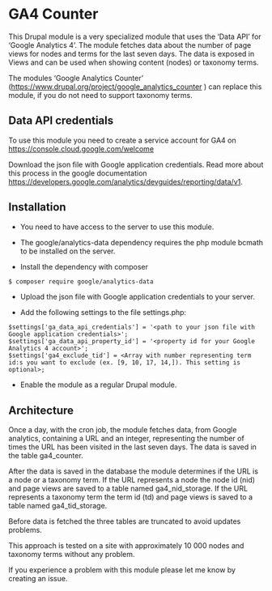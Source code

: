 GA4 Counter
===========

This Drupal module is a very specialized module that uses the ‘Data API’ for ‘Google Analytics 4’. The module fetches data about the number of page views for nodes and terms for the last seven days. The data is exposed in Views and can be used when showing content (nodes) or taxonomy terms.

The modules ‘Google Analytics Counter’ (https://www.drupal.org/project/google_analytics_counter ) can replace this module, if you do not need to support taxonomy terms.

## Data API credentials
To use this module you need to create a service account for GA4 on
https://console.cloud.google.com/welcome

Download the json file with Google application credentials.
Read more about this process in the google documentation https://developers.google.com/analytics/devguides/reporting/data/v1.

## Installation
* You need to have access to the server to use this module.
* The google/analytics-data dependency requires the php module bcmath to be installed on the server.

* Install the dependency with composer
```sh
$ composer require google/analytics-data
```

* Upload the json file with Google application credentials to your server.

* Add the following settings to the file settings.php:
```
$settings['ga_data_api_credentials'] = '<path to your json file with Google application credentials>';
$settings['ga_data_api_property_id'] = '<property id for your Google Analytics 4 account>';
$settings['ga4_exclude_tid'] = <Array with number representing term id:s you want to exclude (ex. [9, 10, 17, 14,]). This setting is optional>;
```
* Enable the module as a regular Drupal module.

## Architecture
Once a day, with the cron job, the module fetches data, from Google analytics, containing a URL and an integer, representing the number of times the URL has been visited in the last seven days. The data is saved in the table ga4_counter.

After the data is saved in the database the module determines if the URL is a node or a taxonomy term. If the URL represents a node the node id (nid) and page views are saved to a table named ga4_nid_storage. If the URL represents a taxonomy term the term id (td) and page views is saved to a table named ga4_tid_storage.

Before data is fetched the three tables are truncated to avoid updates problems.

This approach is tested on a site with approximately 10 000 nodes and taxonomy terms without any problem.

If you experience a problem with this module please let me know by creating an issue.

